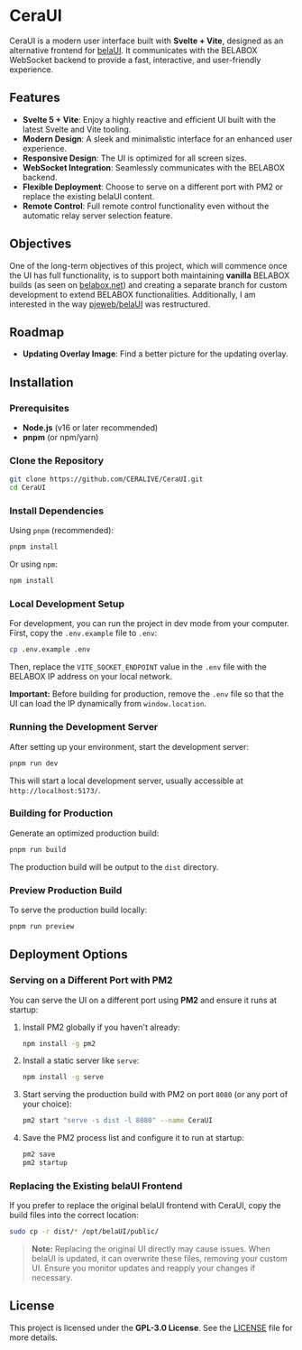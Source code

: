 # CeraUI

CeraUI is a modern user interface built with **Svelte + Vite**, designed as an alternative frontend for [belaUI](https://github.com/BELABOX/belaUI). It communicates with the BELABOX WebSocket backend to provide a fast, interactive, and user-friendly experience.

## Features

- **Svelte 5 + Vite**: Enjoy a highly reactive and efficient UI built with the latest Svelte and Vite tooling.
- **Modern Design**: A sleek and minimalistic interface for an enhanced user experience.
- **Responsive Design**: The UI is optimized for all screen sizes.
- **WebSocket Integration**: Seamlessly communicates with the BELABOX backend.
- **Flexible Deployment**: Choose to serve on a different port with PM2 or replace the existing belaUI content.
- **Remote Control**: Full remote control functionality even without the automatic relay server selection feature.

## Objectives

One of the long-term objectives of this project, which will commence once the UI has full functionality, is to support both maintaining **vanilla** BELABOX builds (as seen on [belabox.net](https://belabox.net/)) and creating a separate branch for custom development to extend BELABOX functionalities. Additionally, I am interested in the way [pjeweb/belaUI](https://github.com/pjeweb/belaUI) was restructured.

## Roadmap

- **Updating Overlay Image**: Find a better picture for the updating overlay.

## Installation

### Prerequisites

- **Node.js** (v16 or later recommended)
- **pnpm** (or npm/yarn)

### Clone the Repository

```sh
git clone https://github.com/CERALIVE/CeraUI.git
cd CeraUI
```

### Install Dependencies

Using `pnpm` (recommended):

```sh
pnpm install
```

Or using `npm`:

```sh
npm install
```

### Local Development Setup

For development, you can run the project in dev mode from your computer. First, copy the `.env.example` file to `.env`:

```sh
cp .env.example .env
```

Then, replace the `VITE_SOCKET_ENDPOINT` value in the `.env` file with the BELABOX IP address on your local network.

**Important:** Before building for production, remove the `.env` file so that the UI can load the IP dynamically from `window.location`.

### Running the Development Server

After setting up your environment, start the development server:

```sh
pnpm run dev
```

This will start a local development server, usually accessible at `http://localhost:5173/`.

### Building for Production

Generate an optimized production build:

```sh
pnpm run build
```

The production build will be output to the `dist` directory.

### Preview Production Build

To serve the production build locally:

```sh
pnpm run preview
```

## Deployment Options

### Serving on a Different Port with PM2

You can serve the UI on a different port using **PM2** and ensure it runs at startup:

1. Install PM2 globally if you haven't already:

    ```sh
    npm install -g pm2
    ```

2. Install a static server like `serve`:

    ```sh
    npm install -g serve
    ```

3. Start serving the production build with PM2 on port `8080` (or any port of your choice):

    ```sh
    pm2 start "serve -s dist -l 8080" --name CeraUI
    ```

4. Save the PM2 process list and configure it to run at startup:

    ```sh
    pm2 save
    pm2 startup
    ```

### Replacing the Existing belaUI Frontend

If you prefer to replace the original belaUI frontend with CeraUI, copy the build files into the correct location:

```sh
sudo cp -r dist/* /opt/belaUI/public/
```

> **Note:** Replacing the original UI directly may cause issues. When belaUI is updated, it can overwrite these files, removing your custom UI. Ensure you monitor updates and reapply your changes if necessary.

## License

This project is licensed under the **GPL-3.0 License**. See the [LICENSE](LICENSE) file for more details.
